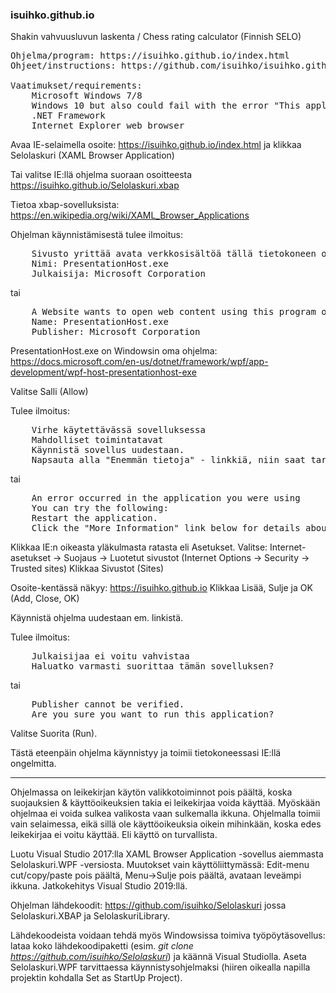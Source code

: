 ### isuihko.github.io

Shakin vahvuusluvun laskenta / Chess rating calculator (Finnish SELO)

<PRE>
Ohjelma/program: https://isuihko.github.io/index.html
Ohjeet/instructions: https://github.com/isuihko/isuihko.github.io

Vaatimukset/requirements:
    Microsoft Windows 7/8
    Windows 10 but also could fail with the error "This application type has been disabled"
    .NET Framework
    Internet Explorer web browser
</PRE>

Avaa IE-selaimella osoite:
    https://isuihko.github.io/index.html
ja klikkaa Selolaskuri (XAML Browser Application)

Tai valitse IE:llä ohjelma suoraan osoitteesta
    https://isuihko.github.io/Selolaskuri.xbap

Tietoa xbap-sovelluksista: https://en.wikipedia.org/wiki/XAML_Browser_Applications

Ohjelman käynnistämisestä tulee ilmoitus:
<PRE>
    Sivusto yrittää avata verkkosisältöä tällä tietokoneen ohjelmalla
    Nimi: PresentationHost.exe
    Julkaisija: Microsoft Corporation
</PRE>
tai
<PRE>
    A Website wants to open web content using this program on your computer
    Name: PresentationHost.exe
    Publisher: Microsoft Corporation
</PRE>
    
PresentationHost.exe on Windowsin oma ohjelma:
https://docs.microsoft.com/en-us/dotnet/framework/wpf/app-development/wpf-host-presentationhost-exe

Valitse Salli (Allow)

Tulee ilmoitus:
<PRE>
    Virhe käytettävässä sovelluksessa
    Mahdolliset toimintatavat
    Käynnistä sovellus uudestaan.
    Napsauta alla "Enemmän tietoja" - linkkiä, niin saat tarkempia tietoja virheestä.
</PRE>
tai
<PRE>
    An error occurred in the application you were using
    You can try the following:
    Restart the application. 
    Click the "More Information" link below for details about this error. 
</PRE>    

Klikkaa IE:n oikeasta yläkulmasta ratasta eli Asetukset.
Valitse: Internet-asetukset -> Suojaus -> Luotetut sivustot (Internet Options -> Security -> Trusted sites)
Klikkaa Sivustot (Sites)

Osoite-kentässä näkyy:  https://isuihko.github.io
Klikkaa Lisää, Sulje ja OK (Add, Close, OK)

Käynnistä ohjelma uudestaan em. linkistä.

Tulee ilmoitus:
<PRE>
    Julkaisijaa ei voitu vahvistaa
    Haluatko varmasti suorittaa tämän sovelluksen?
</PRE>    
tai
<PRE>
    Publisher cannot be verified.
    Are you sure you want to run this application?
</PRE>

Valitse Suorita (Run).

Tästä eteenpäin ohjelma käynnistyy ja toimii tietokoneessasi IE:llä ongelmitta.

-----

Ohjelmassa on leikekirjan käytön valikkotoiminnot pois päältä, koska suojauksien & käyttöoikeuksien takia ei leikekirjaa voida käyttää. Myöskään ohjelmaa ei voida sulkea valikosta vaan sulkemalla ikkuna. Ohjelmalla toimii vain selaimessa, eikä sillä ole käyttöoikeuksia oikein mihinkään, koska edes leikekirjaa ei voitu käyttää. Eli käyttö on turvallista.

Luotu Visual Studio 2017:lla XAML Browser Application -sovellus aiemmasta Selolaskuri.WPF -versiosta. Muutokset vain käyttöliittymässä: Edit-menu cut/copy/paste pois päältä, Menu->Sulje pois päältä, avataan leveämpi ikkuna.
Jatkokehitys Visual Studio 2019:llä.

Ohjelman lähdekoodit: https://github.com/isuihko/Selolaskuri jossa Selolaskuri.XBAP ja SelolaskuriLibrary.

Lähdekoodeista voidaan tehdä myös Windowsissa toimiva työpöytäsovellus: lataa koko lähdekoodipaketti (esim. *git clone https://github.com/isuihko/Selolaskuri*) ja käännä Visual Studiolla. Aseta Selolaskuri.WPF tarvittaessa käynnistysohjelmaksi (hiiren oikealla napilla projektin kohdalla Set as StartUp Project).
